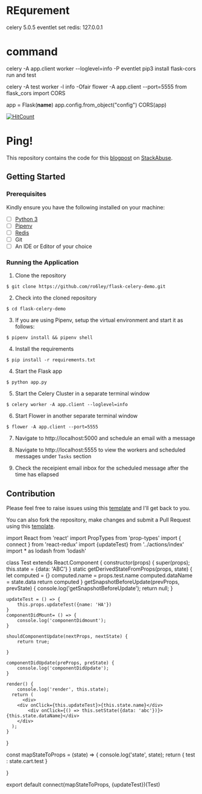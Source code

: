 # REqurement
celery 5.0.5 
eventlet
set redis: 127.0.0.1


# command
celery -A app.client worker --loglevel=info -P eventlet
pip3 install flask-cors
run and test

celery -A test worker -l info -Ofair
flower -A app.client --port=5555
from flask_cors import CORS

app = Flask(__name__)
app.config.from_object("config")
CORS(app)



[![HitCount](http://hits.dwyl.io/ro6ley/flask-celery-demo.svg)](http://hits.dwyl.io/ro6ley/flask-celery-demo)

# Ping! 

This repository contains the code for this [blogpost](https://stackabuse.com/asynchronous-tasks-using-flask-redis-and-celery/) on [StackAbuse](https://stackabuse.com/).

## Getting Started

### Prerequisites

Kindly ensure you have the following installed on your machine:

- [ ] [Python 3](https://realpython.com/installing-python/)
- [ ] [Pipenv](https://pipenv.readthedocs.io/en/latest/#install-pipenv-today)
- [ ] [Redis](http://redis.io/)
- [ ] Git
- [ ] An IDE or Editor of your choice

### Running the Application

1. Clone the repository
```
$ git clone https://github.com/ro6ley/flask-celery-demo.git
```

2. Check into the cloned repository
```
$ cd flask-celery-demo
```

3. If you are using Pipenv, setup the virtual environment and start it as follows:
```
$ pipenv install && pipenv shell
```

4. Install the requirements
```
$ pip install -r requirements.txt
```

4. Start the Flask app
```
$ python app.py
```

5. Start the Celery Cluster in a separate terminal window
```
$ celery worker -A app.client --loglevel=info
```

6. Start Flower in another separate terminal window
```
$ flower -A app.client --port=5555
```

7. Navigate to http://localhost:5000 and schedule an email with a message

8. Navigate to http://localhost:5555 to view the workers and scheduled messages under `Tasks` section

9. Check the receipient email inbox for the scheduled message after the time has ellapsed


## Contribution

Please feel free to raise issues using this [template](./.github/ISSUE_TEMPLATE.md) and I'll get back to you.

You can also fork the repository, make changes and submit a Pull Request using this [template](./.github/PULL_REQUEST_TEMPLATE.md).


import React from 'react'
import PropTypes from 'prop-types'
import { connect } from 'react-redux'
import {updateTest} from '../actions/index'
import * as lodash from 'lodash'

class Test extends React.Component {
    constructor(props) {
      super(props);
      this.state = {data: 'ABC'}
    }
    static getDerivedStateFromProps(props, state) {
        let computed = {}
        computed.name = props.test.name
        computed.dataName = state.data
        return computed
    }
    getSnapshotBeforeUpdate(prevProps, prevState) {
        console.log('getSnapshotBeforeUpdate');
        return null;
    }

    updateTest = () => {
        this.props.updateTest({name: 'HA'})
    }
    componentDidMount= () => {
        console.log('componentDidmount');
    }

    shouldComponentUpdate(nextProps, nextState) {
        return true;
        
    }

    componentDidUpdate(preProps, preState) {
        console.log('componentDidUpdate');
    }
  
    render() {
        console.log('render', this.state);
      return (
          <div>
        <div onClick={this.updateTest}>{this.state.name}</div>
            <div onClick={() => this.setState({data: 'abc'})}>{this.state.dataName}</div>
        </div>
      );
    }
}

const mapStateToProps = (state)  => {
    console.log('state', state);
    return {
        test : state.cart.test
    }

}

export default connect(mapStateToProps, {updateTest})(Test)
